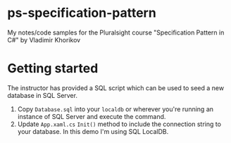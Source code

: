 # ps-specification-pattern
My notes/code samples for the Pluralsight course "Specification Pattern in C#" by Vladimir Khorikov

# Getting started
The instructor has provided a SQL script which can be used to seed a new database in SQL Server.

1. Copy `Database.sql` into your `localdb` or wherever you're running an instance of SQL Server and execute the command.
2. Update `App.xaml.cs` `Init()` method to include the connection string to your database. In this demo I'm using SQL LocalDB.